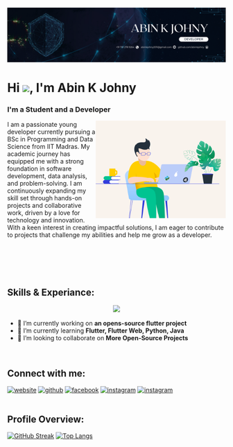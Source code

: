 ![I'm a student and a designer.](https://github.com/abinkjohny/abinkjohny/blob/main/Banner%203.png)


<h1 align="left">Hi <img src="https://raw.githubusercontent.com/MartinHeinz/MartinHeinz/master/wave.gif" width="30px">, I'm Abin K Johny</h1>
<h3>I'm a Student and a Developer</h3>
<img align="right" alt="GIF" src="https://github.com/abinkjohny/abinkjohny/blob/main/image_processing20210909-29286-dr58yz.gif" width="300" height="225" />

<p>I am a passionate young developer currently pursuing a BSc in Programming and Data Science from IIT Madras. My academic journey has equipped me with a strong foundation in software development, data analysis, and problem-solving. I am continuously expanding my skill set through hands-on projects and collaborative work, driven by a love for technology and innovation. With a keen interest in creating impactful solutions, I am eager to contribute to projects that challenge my abilities and help me grow as a developer.</p>
<br>
<br>
<br>
<br>

## Skills & Experiance:

<p align="center">
  <a href="https://skillicons.dev">
    <img src="https://skillicons.dev/icons?i=flutter,dart,firebase,figma,vscode,photoshop,git,illustrator,wordpress,python,linux,flask,html,css,scikitlearn" />
  </a>
</p>


<p>
  
- 🔭 I’m currently working on **an opens-source flutter project** 
- 🌱 I’m currently learning **Flutter, Flutter Web, Python, Java** 
- 👯 I’m looking to collaborate on **More Open-Source Projects** 
</p>
<br>

## Connect with me:
[<img src='https://cdn.jsdelivr.net/npm/simple-icons@3.0.1/icons/icloud.svg' alt='website' height='40'>](https://abinkjohny.github.io/) [<img src='https://cdn.jsdelivr.net/npm/simple-icons@3.0.1/icons/github.svg' alt='github' height='40'>](https://github.com/abinkjohny)  [<img src='https://cdn.jsdelivr.net/npm/simple-icons@3.0.1/icons/facebook.svg' alt='facebook' height='40'>](https://www.facebook.com/abin.kjohny.5)  [<img src='https://cdn.jsdelivr.net/npm/simple-icons@3.0.1/icons/instagram.svg' alt='instagram' height='40'>](https://www.instagram.com/akj_unni_k//) [<img src='https://cdn.jsdelivr.net/npm/simple-icons@3.0.1/icons/linkedin.svg' alt='instagram' height='40'>](https://www.linkedin.com/in/abin-k-johny-9214a720b/)    
<br>

## Profile Overview:  
  
[![GitHub Streak](http://github-readme-streak-stats.herokuapp.com?user=abinkjohny)](https://git.io/streak-stats)         [![Top Langs](https://github-readme-stats.vercel.app/api/top-langs/?username=abinkjohny&layout=donut)](https://github.com/anuraghazra/github-readme-stats)



